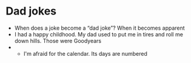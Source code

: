 # Dad jokes
* When does a joke become a “dad joke”? When it becomes apparent
* I had a happy childhood. My dad used to put me in tires and roll me down hills. Those were Goodyears
* * I'm afraid for the calendar. Its days are numbered
